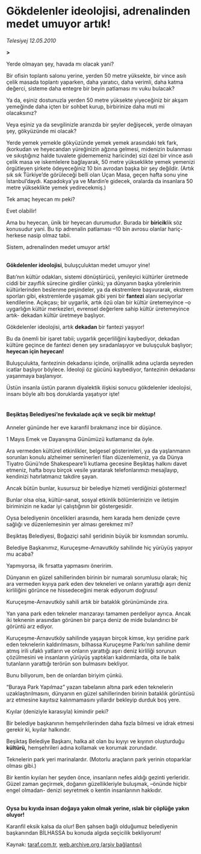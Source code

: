 # Gökdelenler ideolojisi, adrenalinden medet umuyor artık!

*Telesiyej 12.05.2010*

<div class="yazi"><p><b><fantezinin b="" dekadansı:="" i?nsan="" masada="" neden="" uçan="" yemek="" yer<=""><b>&gt;</b></fantezinin></b></p>
<p>Yerde olmayan şey, havada mı olacak yani?</p>
<p>Bir ofisin toplantı salonu yerine, yerden 50 metre yüksekte, bir vince asılı çelik masada toplantı yaparken, daha yaratıcı, daha verimli, daha katma değerci, sisteme daha entegre bir beyin patlaması mı vuku bulacak?</p>
<p>Ya da, eşiniz dostunuzla yerden 50 metre yüksekte yiyeceğiniz bir akşam yemeğinde daha içten bir sohbet kurup, birbirinize daha muti mi olacaksınız?</p>
<p>Veya eşiniz ya da sevgilinizle aranızda bir şeyler değişecek, yerde olmayan şey, gökyüzünde mi olacak?</p>
<p>Yerde yemek yemekle gökyüzünde yemek yemek arasındaki tek fark, (korkudan ve heyecandan yüreğinizin ağzına gelmesi, midenizin bulanması ve sıkıştığınız halde tuvalete gidememeniz haricinde) sizi özel bir vince asılı çelik masa ve iskemlelere bağlayarak, 50 metre yükseklikte yemek yemenizi örgütleyen şirkete ödeyeceğiniz 10 bin avrodan başka bir şey değildir. (Artık sık sık Türkiye’de görüleceği belli olan Uçan Masa, geçen hafta sonu yine İstanbul’daydı. Kapadokya’ya ve Mardin’e gidecek, oralarda da insanlara 50 metre yükseklikte yemek yedirecekmiş.)</p>
<p>Tek amaç heyecan mı peki?</p>
<p>Evet olabilir!</p>
<p>Ama bu heyecan, ünik bir heyecan durumudur. Burada bir <b>biricik</b>lik<b> </b>söz konusudur yani. Bu tip adrenalin patlaması –10 bin avrosu olanlar hariç- herkese nasip olmaz tabii. </p>
<p>Sistem, adrenalinden medet umuyor artık!</p>
<p><b><br/>Gökdelenler ideolojisi</b>,<b> </b>buluşçuluktan<b> </b>medet umuyor yine!</p>
<p>Batı’nın kültür odakları, sistemi dönüştürücü, yenileyici kültürler üretmede ciddi bir zayıflık sürecine girdiler çünkü; ya dünyanın başka yörelerinin kültürlerinden beslenme peşindeler, ya da ekstremlere başvurarak, ekstrem sporları gibi, ekstremlerde yaşamak gibi yeni bir <b>fantezi </b>alanı seçiyorlar kendilerine. Açıkçası; bir uygarlık, artık özü olan bir kültür üretemeyince –o uygarlığın kültür merkezleri, evrensel değerlere sahip kültür üretemeyince artık- dekadan kültür üretmeye başlıyor. </p>
<p>Gökdelenler ideolojisi, artık <b>dekadan</b> bir fantezi yaşıyor!</p>
<p>Bu da önemli bir işaret tabii; uygarlık geçerliliğini kaybediyor, dekadan kültüre geçince de fantezi denen şey sıradanlaşıyor ve buluşçuluk başlıyor; <b>heyecan için heyecan!</b></p>
<p>Buluşçulukta, fantezinin dekadansı içinde, orijinallik adına uçlarda seyreden icatlar başlıyor böylece. İdeoloji öz gücünü kaybediyor, fantezinin dekadansı yaşanmaya başlanıyor.</p>
<p>Üstün insanla üstün paranın diyalektik ilişkisi sonucu gökdelenler ideolojisi, insanı böyle altı boş doruklarda yaşatıyor işte!</p>
<p> </p>
<h4><br/>Beşiktaş Belediyesi’ne fevkalade açık ve seçik bir mektup!</h4>
<p>Anneler gününde her eve karanfil bırakmanız ince bir düşünce.</p>
<p>1 Mayıs Emek ve Dayanışma Günümüzü kutlamanız da öyle.</p>
<p>Ara vermeden kültürel etkinlikler, belgesel gösterimleri, ya da yaşlanmanın sorunları konulu alzheimer seminerleri filan düzenlemeniz, ya da Dünya Tiyatro Günü’nde Shakespeare’li kutlama gecesine Beşiktaş halkını davet etmeniz, hafta boyu birçok vesile yaratarak telefonlarımızı mesajlayıp, kendinizi hatırlatmanız takdire şayan.</p>
<p>Ancak bütün bunlar, kusursuz bir belediye hizmeti verdiğinizi göstermez!</p>
<p>Bunlar olsa olsa, kültür-sanat, sosyal etkinlik bölümlerinizin ve iletişim biriminizin ne kadar iyi çalıştığının bir göstergesidir. </p>
<p>Oysa belediyenin öncelikleri arasında, hem karada hem denizde çevre sağlığı ve düzenlemesinin yer alması gerekmez mi?</p>
<p>Beşiktaş Belediyesi, Boğaziçi sahil şeridinin büyük bir kısmından sorumlu.</p>
<p>Belediye Başkanımız, Kuruçeşme-Arnavutköy sahilinde hiç yürüyüş yapıyor mu acaba?</p>
<p>Yapmıyorsa, ilk fırsatta yapmasını öneririm.</p>
<p>Dünyanın en güzel sahillerinden birinin bir numaralı sorumlusu olarak; hiç ara vermeden kıyıya park eden dev tekneleri ve onların yarattığı aşırı deniz kirliliğini görünce ne hissedeceğini merak ediyorum doğrusu!</p>
<p>Kuruçeşme-Arnavutköy sahili artık bir bataklık görünümünde zira.</p>
<p>Yan yana park eden tekneler manzarayı tamamen perdeliyor ayrıca. Ancak iki teknenin arasından görünen bir parça deniz de mide bulandırıcı bir görüntü arz ediyor. </p>
<p>Kuruçeşme-Arnavutköy sahilinde yaşayan birçok kimse, kıyı şeridine park eden teknelerin kaldırılmasını, bilhassa Kuruçeşme Parkı’nın sahiline demir atmış irili ufaklı yatların ve onların yarattığı aşırı deniz kirliliği sorunun çözülmesini ve insanların yürüyüş yaptıkları kaldırımlarda, olta ile balık tutanların yarattığı terörün son bulmasını bekliyor.</p>
<p>Bunu biliyorum, ben de onlardan biriyim çünkü.</p>
<p>“Buraya Park Yapılmaz” yazan tabelanın altına park eden teknelerin uzaklaştırılmasını, dünyanın en güzel sahillerinden birinin bataklık görüntüsü arz etmesine kayıtsız kalınmamasını yıllardır bekleyip durduk boş yere.</p>
<p>Kıyılar (deniziyle karasıyla) kimindir peki? </p>
<p>Bir belediye başkanının hemşehrilerinden daha fazla bilmesi ve idrak etmesi gerekir ki, kıyılar halkındır.</p>
<p>Beşiktaş Belediye Başkanı, halka ait olan bu kıyıyı ve kıyının oluşturduğu <b>kültürü,</b> hemşehrileri adına kollamak ve korumak zorundadır. </p>
<p>Teknelerin park yeri marinalardır. (Motorlu araçların park yerinin otoparklar olması gibi.)</p>
<p>Bir kentin kıyıları her şeyden önce, insanların nefes aldığı gezinti yerleridir. Güzel zaman geçirmek, doğanın güzellikleriyle buluşmak, –önünde hiçbir engel olmadan- denizi seyretmek o kentin insanlarının hakkıdır. </p>
<p><b><br/>Oysa bu kıyıda insan doğaya yakın olmak yerine, ıslak bir çöplüğe yakın oluyor!</b></p>
<p>Karanfil eksik kalsa da olur! Ben şahsen bağlı olduğumuz belediyenin başkanından BİLHASSA bu konuda algıda seçicilik bekliyorum!</p>
</div>

Kaynak: [taraf.com.tr](http://www.taraf.com.tr:80/telesiyej/makale-gokdelenler-ideolojisi-adrenalinden-medet-umuyor.htm), [web.archive.org (arşiv bağlantısı)](http://web.archive.org/web/20100514173347/http://www.taraf.com.tr:80/telesiyej/makale-gokdelenler-ideolojisi-adrenalinden-medet-umuyor.htm)
